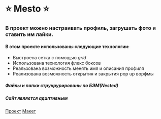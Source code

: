 # :star: Mesto :star:

### В проект можно настраивать профиль, загрушать фото и ставить им лайки.

#### В этом проекте использованы следующие технологии:
* Выстроена сетка с помощью _grid_
* Использована технология флекс боксов
* Реальзована возможность менять имя и описания профиля
* Реализована возможность открытия и закрытия pop up ворфмы

##### Файлы и папки струкрурированы по БЭМ(Nested)

##### Сайт является адаптивным


[Проект](https://barossu.github.io/mesto/)
[Макет](https://www.figma.com/file/2cn9N9jSkmxD84oJik7xL7/JavaScript.-Sprint-4?node-id=0%3A1)

